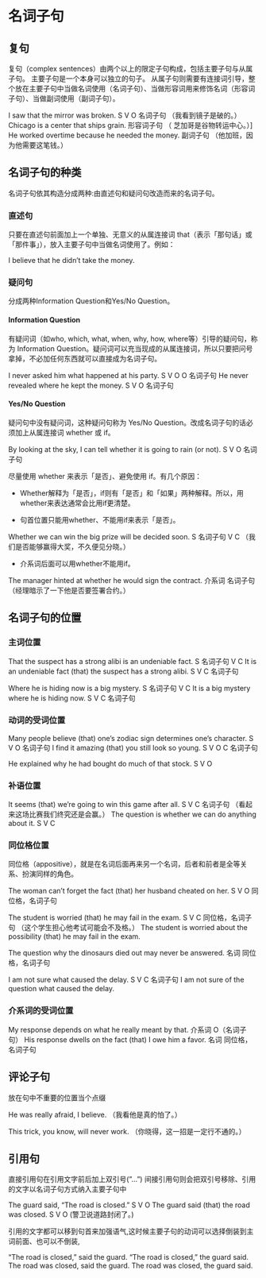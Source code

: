 
# 名词子句


## 复句

复句（complex sentences）由两个以上的限定子句构成，包括主要子句与从属子句。
主要子句是一个本身可以独立的句子。
从属子句则需要有连接词引导，整个放在主要子句中当做名词使用（名词子句）、当做形容词用来修饰名词（形容词子句）、当做副词使用（副词子句）。

I saw that the mirror was broken. S V O 名词子句 （我看到镜子是破的。）
Chicago is a center that ships grain. 形容词子句 （ 芝加哥是谷物转运中心。）]
He worked overtime because he needed the money. 副词子句 （他加班，因为他需要这笔钱。）


## 名词子句的种类

名词子句依其构造分成两种:由直述句和疑问句改造而来的名词子句。

### 直述句

只要在直述句前面加上一个单独、无意义的从属连接词 that（表示「那句话」或「那件事」），放入主要子句中当做名词使用了。例如：

I believe that he didn’t take the money.

### 疑问句

分成两种Information Question和Yes/No Question。

#### Information Question

有疑问词（如who, which, what, when, why, how, where等）引导的疑问句，称为 Information Question。疑问词可以充当现成的从属连接词，所以只要把问号拿掉，不必加任何东西就可以直接成为名词子句。

I never asked him what happened at his party. S V O O 名词子句
He never revealed where he kept the money. S V O 名词子句

#### Yes/No Question

疑问句中没有疑问词，这种疑问句称为 Yes/No Question。改成名词子句的话必须加上从属连接词 whether 或 if。

By looking at the sky, I can tell whether it is going to rain (or not). S V O 名词子句

尽量使用 whether 来表示「是否」、避免使用 if。有几个原因：

-  Whether解释为「是否」，if则有「是否」和「如果」两种解释。所以，用whether来表达通常会比用if更清楚。

- 句首位置只能用whether、不能用if来表示「是否」。

Whether we can win the big prize will be decided soon. S 名词子句 V C （我们是否能够赢得大奖，不久便见分晓。）

- 介系词后面可以用whether不能用if。

The manager hinted at whether he would sign the contract. 介系词 名词子句 （经理暗示了一下他是否要签署合约。）

## 名词子句的位置

### 主词位置

That the suspect has a strong alibi is an undeniable fact. S 名词子句 V C
It is an undeniable fact (that) the suspect has a strong alibi. S V C 名词子句

Where he is hiding now is a big mystery. S 名词子句 V C
It is a big mystery where he is hiding now. S V C 名词子句

### 动词的受词位置

Many people believe (that) one’s zodiac sign determines one’s character. S V O 名词子句
I find it amazing (that) you still look so young. S V O C 名词子句

He explained why he had bought do much of that stock. S V O

### 补语位置

It seems (that) we’re going to win this game after all. S V C 名词子句 （看起来这场比赛我们终究还是会赢。）
The question is whether we can do anything about it. S V C

### 同位格位置

同位格（appositive），就是在名词后面再来另一个名词，后者和前者是全等关系、扮演同样的角色。

The woman can’t forget the fact (that) her husband cheated on her. S V O 同位格，名词子句

The student is worried (that) he may fail in the exam. S V C 同位格，名词子句 （这个学生担心他考试可能会不及格。）
The student is worried about the possibility (that) he may fail in the exam.

The question why the dinosaurs died out may never be answered. 名词 同位格，名词子句

I am not sure what caused the delay. S V C 名词子句
I am not sure of the question what caused the delay.

### 介系词的受词位置

My response depends on what he really meant by that. 介系词 O（名词子句）
His response dwells on the fact (that) I owe him a favor. 名词 同位格，名词子句

## 评论子句

放在句中不重要的位置当个点缀

He was really afraid, I believe. （我看他是真的怕了。）

This trick, you know, will never work. （你晓得，这一招是一定行不通的。）

## 引用句

直接引用句在引用文字前后加上双引号(”…”)
间接引用句则会把双引号移除、引用的文字以名词子句方式纳入主要子句中

The guard said, “The road is closed.” S V O
The guard said (that) the road was closed. S V O (警卫说道路封闭了。)

引用的文字都可以移到句首来加强语气,这时候主要子句的动词可以选择倒装到主词前面、也可以不倒装,

“The road is closed,” said the guard. “The road is closed,” the guard said.
The road was closed, said the guard. The road was closed, the guard said.


